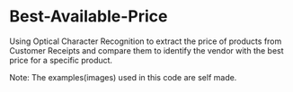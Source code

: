# Best-Available-Price
Using Optical Character Recognition to extract the price of products from Customer Receipts and compare them to identify the vendor with the best price for a specific product.

Note: The examples(images) used in this code are self made.
